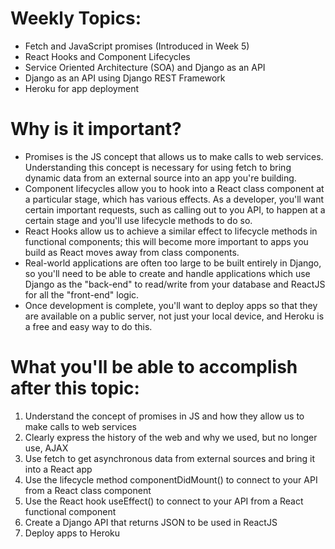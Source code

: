 # Weekly Topics:
- Fetch and JavaScript promises (Introduced in Week 5)
- React Hooks and Component Lifecycles
- Service Oriented Architecture (SOA) and Django as an API
- Django as an API using Django REST Framework
- Heroku for app deployment

# Why is it important?
- Promises is the JS concept that allows us to make calls to web services. Understanding this concept is necessary for using fetch to bring dynamic data from an external source into an app you're building.
- Component lifecycles allow you to hook into a React class component at a particular stage, which has various effects. As a developer, you'll want certain important requests, such as calling out to you API, to happen at a certain stage and you'll use lifecycle methods to do so.
- React Hooks allow us to achieve a similar effect to lifecycle methods in functional components; this will become more important to apps you build as React moves away from class components.
- Real-world applications are often too large to be built entirely in Django, so you'll need to be able to create and handle applications which use Django as the "back-end" to read/write from your database and ReactJS for all the "front-end" logic.
- Once development is complete, you'll want to deploy apps so that they are available on a public server, not just your local device, and Heroku is a free and easy way to do this.

# What you'll be able to accomplish after this topic:
1. Understand the concept of promises in JS and how they allow us to make calls to web services
2. Clearly express the history of the web and why we used, but no longer use, AJAX
3. Use fetch to get asynchronous data from external sources and bring it into a React app
4. Use the lifecycle method componentDidMount() to connect to your API from a React class component
5. Use the React hook useEffect() to connect to your API from a React functional component
6. Create a Django API that returns JSON to be used in ReactJS
7. Deploy apps to Heroku
